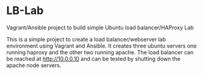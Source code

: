 # LB-Lab
Vagrant/Ansible project to build simple Ubuntu load balancer/HAProxy Lab

This is a simple project to create a load balancer/webserver lab environment using Vagrant and Ansible.
It creates three ubuntu servers one running haproxy and the other two running apache.  The load balancer can be reached at http://10.0.0.10 and can be tested by shutting down the apache node servers.
